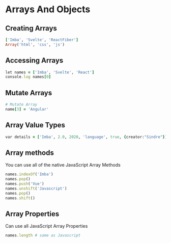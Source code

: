 # Arrays And Objects

## Creating Arrays

```ruby
['Imba', 'Svelte', 'ReactFiber']
Array('html', 'css', 'js')
```

## Accessing Arrays

```ruby
let names = ['Imba', 'Svelte', 'React']
console.log names[0]
```

## Mutate Arrays

```ruby
# Mutate Array
name[3] = 'Angular'
```

## Array Value Types

```ruby
var details = ['Imba', 2.0, 2020, 'language', true, {creator:"Sindre"}]
```

## Array methods

You can use all of the native JavaScript Array Methods

```ruby
names.indexOf('Imba')
names.pop()
names.push('Vue')
names.unshift('Javascript')
names.pop()
names.shift()
```

## Array Properties

Can use all JavaScript Array Properties

```ruby
names.length # same as Javascript
```

